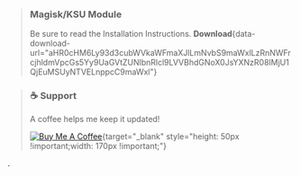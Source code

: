 > ### Magisk/KSU Module
> Be sure to read the Installation Instructions.
> **Download**{data-download-url="aHR0cHM6Ly93d3cubWVkaWFmaXJlLmNvbS9maWxlLzRnNWFrcjhldmVpcGs5Yy9UaGVtZUNlbnRlcl9LVVBhdGNoX0JsYXNzR08lMjU1QjEuMSUyNTVELnppcC9maWxl"}

> ### ☕ Support
> A coffee helps me keep it updated!
> 
> [![Buy Me A Coffee](https://cdn.buymeacoffee.com/buttons/v2/default-yellow.png)](https://www.buymeacoffee.com/BlassGO){target="_blank" style="height: 50px !important;width: 170px !important;"}

.
